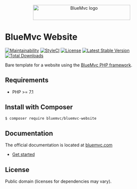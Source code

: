 <p align="center">
   <img src="https://bm.staticfiles.se/img/logo-320x50.png" width="320" height="50" alt="BlueMvc logo">
</p>

# BlueMvc Website

[![Maintainability](https://api.codeclimate.com/v1/badges/d9952cd938edca1e96e7/maintainability)](https://codeclimate.com/github/themichaelhall/bluemvc-website/maintainability)
[![StyleCI](https://styleci.io/repos/68635756/shield?style=flat)](https://styleci.io/repos/68635756)
[![License](https://poser.pugx.org/bluemvc/bluemvc-website/license)](https://packagist.org/packages/bluemvc/bluemvc-website)
[![Latest Stable Version](https://poser.pugx.org/bluemvc/bluemvc-website/v/stable)](https://packagist.org/packages/bluemvc/bluemvc-website)
[![Total Downloads](https://poser.pugx.org/bluemvc/bluemvc-website/downloads)](https://packagist.org/packages/bluemvc/bluemvc-website)

Bare template for a website using the [BlueMvc PHP framework](https://github.com/themichaelhall/bluemvc).

## Requirements

- PHP >= 7.1

## Install with Composer

``` bash
$ composer require bluemvc/bluemvc-website
```

## Documentation

The official documentation is located at [bluemvc.com](https://bluemvc.com/)

- [Get started](https://bluemvc.com/get-started/)

## License

Public domain (licenses for dependencies may vary).